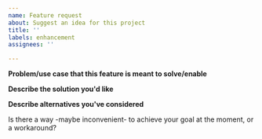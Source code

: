 ```yaml
---
name: Feature request
about: Suggest an idea for this project
title: ''
labels: enhancement
assignees: ''

---
```


**Problem/use case that this feature is meant to solve/enable**


**Describe the solution you'd like**


**Describe alternatives you've considered**

Is there a way -maybe inconvenient- to achieve your goal at the moment, or a workaround?

